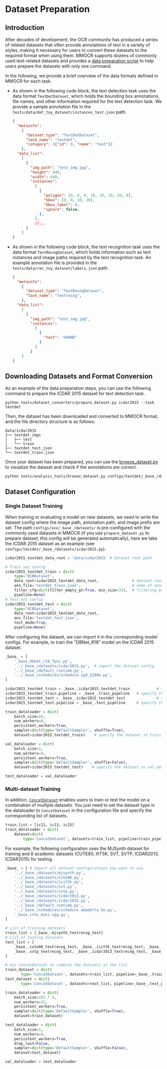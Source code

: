 # Dataset Preparation

## Introduction

After decades of development, the OCR community has produced a series of related datasets that often provide annotations of text in a variety of styles, making it necessary for users to convert these datasets to the required format when using them. MMOCR supports dozens of commonly used text-related datasets and provides a [data preparation script](./data_prepare/dataset_preparer.md) to help users prepare the datasets with only one command.

In the following, we provide a brief overview of the data formats defined in MMOCR for each task.

- As shown in the following code block, the text detection task uses the data format `TextDetDataset`, which holds the bounding box annotations, file names, and other information required for the text detection task. We provide a sample annotation file in the `tests/data/det_toy_dataset/instances_test.json` path.

  ```json
  {
    "metainfo":
      {
        "dataset_type": "TextDetDataset",
        "task_name": "textdet",
        "category": [{"id": 0, "name": "text"}]
      },
    "data_list":
      [
        {
          "img_path": "test_img.jpg",
          "height": 640,
          "width": 640,
          "instances":
            [
              {
                "polygon": [0, 0, 0, 10, 10, 20, 20, 0],
                "bbox": [0, 0, 10, 20],
                "bbox_label": 0,
                "ignore": false,
              },
            ],
            //...
        }
      ]
  }
  ```

- As shown in the following code block, the text recognition task uses the data format `TextRecogDataset`, which holds information such as text instances and image paths required by the text recognition task. An example annotation file is provided in the `tests/data/rec_toy_dataset/labels.json` path.

  ```json
  {
    "metainfo":
      {
        "dataset_type": "TextRecogDataset",
        "task_name": "textrecog",
      },
    "data_list":
      [
        {
          "img_path": "test_img.jpg",
          "instances":
            [
              {
                "text": "GRAND"
              }
            ]
          }
      ]
  }
  ```

## Downloading Datasets and Format Conversion

As an example of the data preparation steps, you can use the following command to prepare the ICDAR 2015 dataset for text detection task.

```shell
python tools/dataset_converters/prepare_dataset.py icdar2015 --task textdet
```

Then, the dataset has been downloaded and converted to MMOCR format, and the file directory structure is as follows:

```text
data/icdar2015
├── textdet_imgs
│   ├── test
│   └── train
├── textdet_test.json
└── textdet_train.json
```

Once your dataset has been prepared, you can use the [browse_dataset.py](./useful_tools.md#dataset-visualization-tool) to visualize the dataset and check if the annotations are correct.

```bash
python tools/analysis_tools/browse_dataset.py configs/textdet/_base_/datasets/icdar2015.py
```

## Dataset Configuration

### Single Dataset Training

When training or evaluating a model on new datasets, we need to write the dataset config where the image path, annotation path, and image prefix are set. The path `configs/xxx/_base_/datasets/` is pre-configured with the commonly used datasets in MMOCR (if you use `prepare_dataset.py` to prepare dataset, this config will be generated automatically), here we take the ICDAR 2015 dataset as an example (see `configs/textdet/_base_/datasets/icdar2015.py`).

```Python
icdar2015_textdet_data_root = 'data/icdar2015' # dataset root path

# Train set config
icdar2015_textdet_train = dict(
    type='OCRDataset',
    data_root=icdar2015_textdet_data_root,               # dataset root path
    ann_file='textdet_train.json',                       # name of annotation
    filter_cfg=dict(filter_empty_gt=True, min_size=32),  # filtering empty images
    pipeline=None)
# Test set config
icdar2015_textdet_test = dict(
    type='OCRDataset',
    data_root=icdar2015_textdet_data_root,
    ann_file='textdet_test.json',
    test_mode=True,
    pipeline=None)
```

After configuring the dataset, we can import it in the corresponding model configs. For example, to train the "DBNet_R18" model on the ICDAR 2015 dataset.

```Python
_base_ = [
    '_base_dbnet_r18_fpnc.py',
    '../_base_/datasets/icdar2015.py',  # import the dataset config
    '../_base_/default_runtime.py',
    '../_base_/schedules/schedule_sgd_1200e.py',
]

icdar2015_textdet_train = _base_.icdar2015_textdet_train            # specify the training set
icdar2015_textdet_train.pipeline = _base_.train_pipeline   # specify the training pipeline
icdar2015_textdet_test = _base_.icdar2015_textdet_test              # specify the testing set
icdar2015_textdet_test.pipeline = _base_.test_pipeline     # specify the testing pipeline

train_dataloader = dict(
    batch_size=16,
    num_workers=8,
    persistent_workers=True,
    sampler=dict(type='DefaultSampler', shuffle=True),
    dataset=icdar2015_textdet_train)    # specify the dataset in train_dataloader

val_dataloader = dict(
    batch_size=1,
    num_workers=4,
    persistent_workers=True,
    sampler=dict(type='DefaultSampler', shuffle=False),
    dataset=icdar2015_textdet_test)    # specify the dataset in val_dataloader

test_dataloader = val_dataloader
```

### Multi-dataset Training

In addition, [`ConcatDataset`](mmocr.datasets.ConcatDataset) enables users to train or test the model on a combination of multiple datasets. You just need to set the dataset type in the dataloader to `ConcatDataset` in the configuration file and specify the corresponding list of datasets.

```Python
train_list = [ic11, ic13, ic15]
train_dataloader = dict(
    dataset=dict(
        type='ConcatDataset', datasets=train_list, pipeline=train_pipeline))
```

For example, the following configuration uses the MJSynth dataset for training and 6 academic datasets (CUTE80, IIIT5K, SVT, SVTP, ICDAR2013, ICDAR2015) for testing.

```Python
_base_ = [ # Import all dataset configurations you want to use
    '../_base_/datasets/mjsynth.py',
    '../_base_/datasets/cute80.py',
    '../_base_/datasets/iiit5k.py',
    '../_base_/datasets/svt.py',
    '../_base_/datasets/svtp.py',
    '../_base_/datasets/icdar2013.py',
    '../_base_/datasets/icdar2015.py',
    '../_base_/default_runtime.py',
    '../_base_/schedules/schedule_adadelta_5e.py',
    '_base_crnn_mini-vgg.py',
]

# List of training datasets
train_list = [_base_.mjsynth_textrecog_test]
# List of testing datasets
test_list = [
    _base_.cute80_textrecog_test, _base_.iiit5k_textrecog_test, _base_.svt_textrecog_test,
    _base_.svtp_textrecog_test, _base_.icdar2013_textrecog_test, _base_.icdar2015_textrecog_test
]

# Use ConcatDataset to combine the datasets in the list
train_dataset = dict(
       type='ConcatDataset', datasets=train_list, pipeline=_base_.train_pipeline)
test_dataset = dict(
       type='ConcatDataset', datasets=test_list, pipeline=_base_.test_pipeline)

train_dataloader = dict(
    batch_size=192 * 4,
    num_workers=32,
    persistent_workers=True,
    sampler=dict(type='DefaultSampler', shuffle=True),
    dataset=train_dataset)

test_dataloader = dict(
    batch_size=1,
    num_workers=4,
    persistent_workers=True,
    drop_last=False,
    sampler=dict(type='DefaultSampler', shuffle=False),
    dataset=test_dataset)

val_dataloader = test_dataloader
```
